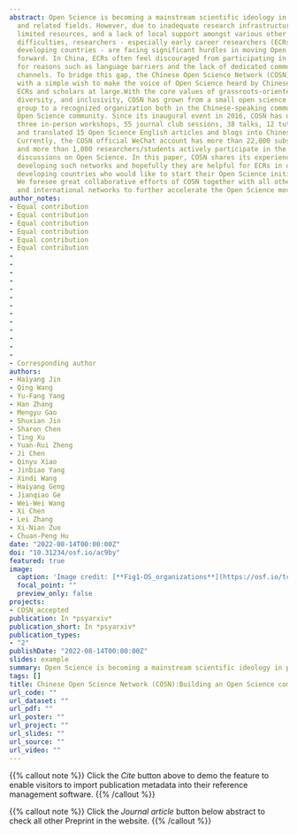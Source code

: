 ```yaml
---
abstract: Open Science is becoming a mainstream scientific ideology in psychology
  and related fields. However, due to inadequate research infrastructures,
  limited resources, and a lack of local support amongst various other 
  difficulties, researchers - especially early career researchers (ECRs) in
  developing countries - are facing significant hurdles in moving Open Science
  forward. In China, ECRs often feel discouraged from participating in Open Science
  for reasons such as language barriers and the lack of dedicated communication
  channels. To bridge this gap, the Chinese Open Science Network (COSN) started
  with a simple wish to make the voice of Open Science heard by Chinese-speaking
  ECRs and scholars at large.With the core values of grassroots-oriented,
  diversity, and inclusivity, COSN has grown from a small open science interest
  group to a recognized organization both in the Chinese-speaking community and
  Open Science community. Since its inaugural event in 2016, COSN has organized
  three in-person workshops, 55 journal club sessions, 38 talks, 12 tutorials,
  and translated 15 Open Science English articles and blogs into Chinese.
  Currently, the COSN official WeChat account has more than 22,000 subscribers,
  and more than 1,000 researchers/students actively participate in the
  discussions on Open Science. In this paper, COSN shares its experiences of
  developing such networks and hopefully they are helpful for ECRs in other
  developing countries who would like to start their Open Science initiatives.
  We foresee great collaborative efforts of COSN together with all other local
  and international networks to further accelerate the Open Science movement.
author_notes:
- Equal contribution
- Equal contribution
- Equal contribution
- Equal contribution
- Equal contribution
- Equal contribution
- 
- 
- 
- 
- 
- 
- 
- 
- 
- 
- 
- 
- 
- Corresponding author
authors:
- Haiyang Jin
- Qing Wang
- Yu-Fang Yang
- Han Zhang
- Mengyu Gao
- Shuxian Jin
- Sharon Chen
- Ting Xu
- Yuan-Rui Zheng
- Ji Chen
- Qinyu Xiao
- Jinbiao Yang
- Xindi Wang
- Haiyang Geng
- Jianqiao Ge
- Wei-Wei Wang 
- Xi Chen
- Lei Zhang
- Xi-Nian Zuo
- Chuan-Peng Hu
date: "2022-08-14T00:00:00Z"
doi: "10.31234/osf.io/ac9by"
featured: true
image:
  caption: 'Image credit: [**Fig1-OS_organizations**](https://osf.io/tc5k3/)'
  focal_point: ""
  preview_only: false
projects:
- COSN_accepted
publication: In *psyarxiv*
publication_short: In *psyarxiv*
publication_types: 
- "2"
publishDate: "2022-08-14T00:00:00Z"
slides: example
summary: Open Science is becoming a mainstream scientific ideology in psychology and related fields. However, due to inadequate research infrastructures, limited resources, and a lack of local support amongst various other difficulties, researchers - especially early career researchers (ECRs) in developing countries - are facing significant hurdles in moving Open Science forward.
tags: []
title: Chinese Open Science Network (COSN):Building an Open Science community in a developing country
url_code: ""
url_dataset: ""
url_pdf: ""
url_poster: ""
url_project: ""
url_slides: ""
url_source: ""
url_video: ""
---
```


{{% callout note %}}
Click the _Cite_ button above to demo the feature to enable visitors to import publication metadata into their reference management software.
{{% /callout %}}

{{% callout note %}}
Click the _Journal article_ button below abstract to check all other Preprint in the website.
{{% /callout %}}
